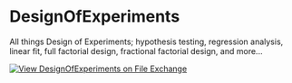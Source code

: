 # DesignOfExperiments
All things Design of Experiments; hypothesis testing, regression analysis, linear fit, full factorial design, fractional factorial design, and more...

[![View DesignOfExperiments on File Exchange](https://www.mathworks.com/matlabcentral/images/matlab-file-exchange.svg)](https://www.mathworks.com/matlabcentral/fileexchange/160541-designofexperiments)
